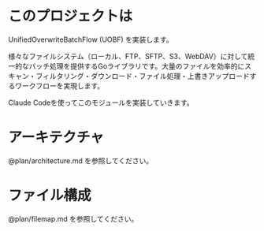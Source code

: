 # このプロジェクトは

UnifiedOverwriteBatchFlow (UOBF) を実装します。

様々なファイルシステム（ローカル、FTP、SFTP、S3、WebDAV）に対して統一的なバッチ処理を提供するGoライブラリです。大量のファイルを効率的にスキャン・フィルタリング・ダウンロード・ファイル処理・上書きアップロードするワークフローを実現します。

Claude Codeを使ってこのモジュールを実装していきます。

# アーキテクチャ

@plan/architecture.md を参照してください。

# ファイル構成

@plan/filemap.md を参照してください。
